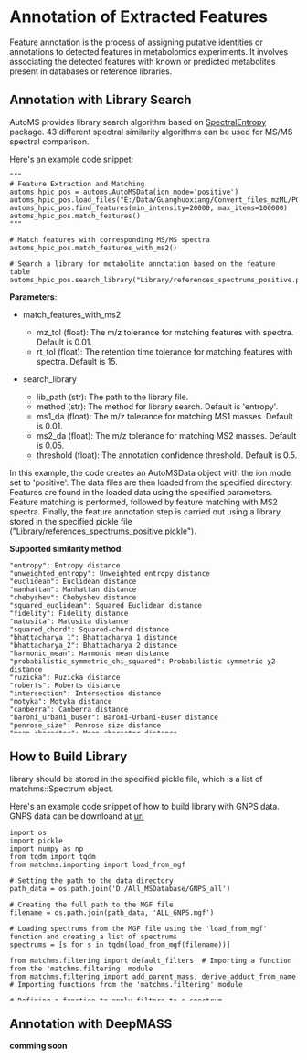 <style>
pre {
  overflow-y: auto;
  max-height: 300px;
}
</style>


# Annotation of Extracted Features

Feature annotation is the process of assigning putative identities or annotations 
to detected features in metabolomics experiments. It involves associating the detected 
features with known or predicted metabolites present in databases or reference libraries. 

## Annotation with Library Search

AutoMS provides library search algorithm based on [SpectralEntropy](https://github.com/YuanyueLi/SpectralEntropy) 
package. 43 different spectral similarity algorithms can be used for MS/MS spectral comparison.

Here's an example code snippet:
    
    """
    # Feature Extraction and Matching
    automs_hpic_pos = automs.AutoMSData(ion_mode='positive')
    automs_hpic_pos.load_files("E:/Data/Guanghuoxiang/Convert_files_mzML/POS")
    automs_hpic_pos.find_features(min_intensity=20000, max_items=100000)
    automs_hpic_pos.match_features()
    """
    
    # Match features with corresponding MS/MS spectra
    automs_hpic_pos.match_features_with_ms2()
    
    # Search a library for metabolite annotation based on the feature table
    automs_hpic_pos.search_library("Library/references_spectrums_positive.pickle")

**Parameters**:

- match_features_with_ms2    
    - mz_tol (float): The m/z tolerance for matching features with spectra. Default is 0.01.
    - rt_tol (float): The retention time tolerance for matching features with spectra. Default is 15.
    
- search_library  
    - lib_path (str): The path to the library file.
    - method (str): The method for library search. Default is 'entropy'.
    - ms1_da (float): The m/z tolerance for matching MS1 masses. Default is 0.01.
    - ms2_da (float): The m/z tolerance for matching MS2 masses. Default is 0.05.
    - threshold (float): The annotation confidence threshold. Default is 0.5.
    
In this example, the code creates an AutoMSData object with the ion mode set to 'positive'. 
The data files are then loaded from the specified directory. Features are found in the loaded 
data using the specified parameters. Feature matching is performed, followed by feature 
matching with MS2 spectra. Finally, the feature annotation step is carried out using a library 
stored in the specified pickle file ("Library/references_spectrums_positive.pickle").

**Supported similarity method**:

    "entropy": Entropy distance
    "unweighted_entropy": Unweighted entropy distance
    "euclidean": Euclidean distance
    "manhattan": Manhattan distance
    "chebyshev": Chebyshev distance
    "squared_euclidean": Squared Euclidean distance
    "fidelity": Fidelity distance
    "matusita": Matusita distance
    "squared_chord": Squared-chord distance
    "bhattacharya_1": Bhattacharya 1 distance
    "bhattacharya_2": Bhattacharya 2 distance
    "harmonic_mean": Harmonic mean distance
    "probabilistic_symmetric_chi_squared": Probabilistic symmetric χ2 distance
    "ruzicka": Ruzicka distance
    "roberts": Roberts distance
    "intersection": Intersection distance
    "motyka": Motyka distance
    "canberra": Canberra distance
    "baroni_urbani_buser": Baroni-Urbani-Buser distance
    "penrose_size": Penrose size distance
    "mean_character": Mean character distance
    "lorentzian": Lorentzian distance
    "penrose_shape": Penrose shape distance
    "clark": Clark distance
    "hellinger": Hellinger distance
    "whittaker_index_of_association": Whittaker index of association distance
    "symmetric_chi_squared": Symmetric χ2 distance
    "pearson_correlation": Pearson/Spearman Correlation Coefficient
    "improved_similarity": Improved Similarity
    "absolute_value": Absolute Value Distance
    "dot_product": Dot-Product (cosine)
    "dot_product_reverse": Reverse dot-Product (cosine)
    "spectral_contrast_angle": Spectral Contrast Angle
    "wave_hedges": Wave Hedges distance
    "cosine": Cosine distance
    "jaccard": Jaccard distance
    "dice": Dice distance
    "inner_product": Inner Product distance
    "divergence": Divergence distance
    "avg_l": Avg (L1, L∞) distance
    "vicis_symmetric_chi_squared_3": Vicis-Symmetric χ2 3 distance
    "ms_for_id_v1": MSforID distance version 1
    "ms_for_id": MSforID distance
    "weighted_dot_product": Weighted dot product distance"
    

## How to Build Library

library should be stored in the specified pickle file, which is a list of matchms::Spectrum object.

Here's an example code snippet of how to build library with GNPS data. GNPS data can be downloand at [url](https://external.gnps2.org/gnpslibrary)

    import os 
    import pickle 
    import numpy as np 
    from tqdm import tqdm 
    from matchms.importing import load_from_mgf

    # Setting the path to the data directory
    path_data = os.path.join('D:/All_MSDatabase/GNPS_all')

    # Creating the full path to the MGF file
    filename = os.path.join(path_data, 'ALL_GNPS.mgf')
    
    # Loading spectrums from the MGF file using the 'load_from_mgf' function and creating a list of spectrums
    spectrums = [s for s in tqdm(load_from_mgf(filename))]
    
    from matchms.filtering import default_filters  # Importing a function from the 'matchms.filtering' module
    from matchms.filtering import add_parent_mass, derive_adduct_from_name  # Importing functions from the 'matchms.filtering' module
    
    # Defining a function to apply filters to a spectrum
    def apply_filters(s):
        s = default_filters(s)  # Applying default filters to the spectrum
        s = derive_adduct_from_name(s)  # Deriving the adduct from the spectrum's name
        s = add_parent_mass(s, estimate_from_adduct=True)  # Adding the parent mass to the spectrum
        return s
    
    # Applying filters to the spectrums and creating a new list of filtered spectrums
    spectrums = [apply_filters(s) for s in tqdm(spectrums) if s is not None]
    
    # Saving the filtered spectrums as a NumPy array
    np.save(os.path.join(path_data, 'preprocessed_spectrums.npy'), spectrums)
    
    
    from matchms.filtering import harmonize_undefined_inchikey, harmonize_undefined_inchi, harmonize_undefined_smiles  # Importing functions from the 'matchms.filtering' module
    from matchms.filtering import repair_inchi_inchikey_smiles  # Importing a function from the 'matchms.filtering' module
    
    # Defining a function to clean the metadata of a spectrum
    def clean_metadata(s):
        s = harmonize_undefined_inchikey(s)  # Harmonizing undefined InChI keys in the spectrum
        s = harmonize_undefined_inchi(s)  # Harmonizing undefined InChI in the spectrum
        s = harmonize_undefined_smiles(s)  # Harmonizing undefined SMILES in the spectrum
        s = repair_inchi_inchikey_smiles(s)  # Repairing InChI, InChI key, and SMILES in the spectrum
        return s
    
    # Cleaning the metadata of the spectrums and creating a new list of spectrums with cleaned metadata
    spectrums = [clean_metadata(s) for s in tqdm(spectrums) if s is not None]
    
    # Saving the spectrums with cleaned metadata as a NumPy array
    np.save(os.path.join(path_data, 'preprocessed_spectrums.npy'), spectrums)
    
    
    from matchms.filtering import derive_inchi_from_smiles, derive_smiles_from_inchi  # Importing functions from the 'matchms.filtering' module
    from matchms.filtering import derive_inchikey_from_inchi  # Importing a function from the 'matchms.filtering' module
    
    # Defining a function to further clean the metadata of a spectrum
    def clean_metadata2(s):
        s = derive_inchi_from_smiles(s)  # Deriving InChI from SMILES in the spectrum
        s = derive_smiles_from_inchi(s)  # Deriving SMILES from InChI in the spectrum
        s = derive_inchikey_from_inchi(s)  # Deriving InChI key from InChI in the spectrum
        return s
    
    # Further cleaning the metadata of the spectrums and creating a new list of spectrums with further cleaned metadata
    spectrums = [clean_metadata2(s) for s in tqdm(spectrums) if s is not None]
    
    # Saving the spectrums with further cleaned metadata as a NumPy array
    np.save(os.path.join(path_data, 'preprocessed_spectrums.npy'), spectrums)
    
    
    # Looping over each spectrum and modifying the compound name
    for spectrum in tqdm(spectrums):
        name_original = spectrum.get("compound_name")  # Getting the original compound name from the spectrum
        name = name_original.replace("F dial M", "")  # Removing "F dial M" from the compound name
    
        # Remove last word if likely not correct
        if name.split(" ")[-1] in ["M", "M?", "?", "M+2H/2", "MS34+Na", "M]", "Cat+M]", "Unk", "--"]:
            name = " ".join(name.split(" ")[:-1]).strip()  # Removing the last word from the compound name
    
        if name != name_original:
            print(f"Changed compound name from {name_original} to {name}.")  # Printing the changed compound name
            spectrum.set("compound_name", name)  # Setting the modified compound name in the spectrum
    
    
    # Looping over each spectrum and modifying the ion mode
    for spec in spectrums:
        if spec.get("adduct") in ['[M+CH3COO]-/[M-CH3]-', '[M-H]-/[M-Ser]-', '[M-CH3]-']:
            if spec.get("ionmode") != "negative":
                spec.set("ionmode", "negative")  # Setting the ion mode to "negative" if specific adducts are present
    
    
    from matchms.filtering import normalize_intensities  # Importing a function from the 'matchms.filtering' module
    from matchms.filtering import require_minimum_number_of_peaks  # Importing a function from the 'matchms.filtering' module
    from matchms.filtering import select_by_mz  # Importing a function from the 'matchms.filtering' module
    
    # Defining a function to post-process a spectrum
    def post_process(s):
        s = normalize_intensities(s)  # Normalizing the intensities of the spectrum
        s = select_by_mz(s, mz_from=10.0, mz_to=1000)  # Selecting peaks within a specific m/z range
        s = require_minimum_number_of_peaks(s, n_required=5)  # Requiring a minimum number of peaks in the spectrum
        return s
    
    # Post-processing the spectrums and creating a new list of post-processed spectrums
    spectrums = [post_process(s) for s in tqdm(spectrums)]
    
    # Saving the post-processed spectrums as a NumPy array
    np.save(os.path.join(path_data, 'preprocessed_spectrums.npy'), spectrums)
    
    spectrums = [s for s in spectrums if s is not None]  # Filtering out any None values from the spectrums
    
    spectrums_positive = []  # Creating an empty list for positive ion mode spectrums
    spectrums_negative = []  # Creating an empty list for negative ion mode spectrums
    
    # Looping over each spectrum and categorizing them based on ion mode
    for i, spec in enumerate(spectrums):
        if spec.get("ionmode") == "positive":
            spectrums_positive.append(spec)  # Adding the spectrum to the positive ion mode list
        elif spec.get("ionmode") == "negative":
            spectrums_negative.append(spec)  # Adding the spectrum to the negative ion mode list
        else:
            print(f"No ionmode found for spectrum {i} ({spec.get('ionmode')})")  # Printing a message if no ion mode is found
    
    # Pickling the negative ion mode spectrums and saving them as a pickle file
    pickle.dump(spectrums_negative, open(os.path.join(path_data, 'ALL_GNPS_220601_negative_cleaned.pickle'), "wb"))
    
    # Pickling the positive ion mode spectrums and saving them as a pickle file
    pickle.dump(spectrums_positive, open(os.path.join(path_data, 'ALL_GNPS_220601_positive_cleaned.pickle'), "wb"))
    

## Annotation with DeepMASS
    
**comming soon**


